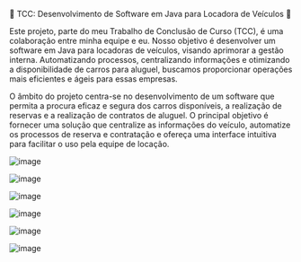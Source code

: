 🚗 TCC: Desenvolvimento de Software em Java para Locadora de Veículos 🚗

Este projeto, parte do meu Trabalho de Conclusão de Curso (TCC), é uma colaboração entre minha equipe e eu. Nosso objetivo é desenvolver um software em Java para locadoras de veículos, visando aprimorar a gestão interna. Automatizando processos, centralizando informações e otimizando a disponibilidade de carros para aluguel, buscamos proporcionar operações mais eficientes e ágeis para essas empresas.

O âmbito do projeto centra-se no desenvolvimento de um software que permita a procura eficaz e segura dos carros disponíveis, a realização de reservas e a realização de contratos de aluguel. O principal objetivo é fornecer uma solução que centralize as informações do veículo, automatize os processos de reserva e contratação e ofereça uma interface intuitiva para facilitar o uso pela equipe de locação. 

![image](https://github.com/rafaellohan/projetoautos-tcc/assets/49291642/dd03fe04-b785-4c8f-9eff-26a33d268062)

![image](https://github.com/rafaellohan/projetoautos-tcc/assets/49291642/af9cf3a7-b9fa-4251-9099-a3697f09c21b)

![image](https://github.com/rafaellohan/projetoautos-tcc/assets/49291642/748ce3a6-9bb5-4c8f-b818-164251b8dac7)

![image](https://github.com/rafaellohan/projetoautos-tcc/assets/49291642/ca4e6d49-a8b1-4bc8-9c28-7c37f07ee056)

![image](https://github.com/rafaellohan/projetoautos-tcc/assets/49291642/7ab8add0-1df8-468e-9053-bf729cbdb6d5)

![image](https://github.com/rafaellohan/projetoautos-tcc/assets/49291642/98e71855-2aae-4bac-9227-0dd0ee1c0f4a)
